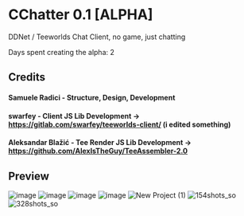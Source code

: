# CChatter 0.1 [ALPHA]

DDNet / Teeworlds Chat Client, no game, just chatting

Days spent creating the alpha: 2

## Credits
#### Samuele Radici - Structure, Design, Development
#### swarfey - Client JS Lib Development -> https://gitlab.com/swarfey/teeworlds-client/ (i edited something)
#### Aleksandar Blažić - Tee Render JS Lib Development -> https://github.com/AlexIsTheGuy/TeeAssembler-2.0

## Preview
![image](https://github.com/k-i-o/CChatter/assets/68398653/7eabe73e-9589-403d-9e21-3e871a4f7c57)
![image](https://github.com/k-i-o/CChatter/assets/68398653/71dca123-6c92-465d-86df-531a572300b2)
![image](https://github.com/k-i-o/CChatter/assets/68398653/04ae0d42-057e-404a-ab92-f6de4b9a25ad)
![image](https://github.com/k-i-o/CChatter/assets/68398653/0bda5f58-de4b-487f-bdd1-e7177b4eb120)
![New Project (1)](https://github.com/k-i-o/CChatter/assets/68398653/4fefa21e-f0b8-43af-a667-e3e0743e7694)
![154shots_so](https://github.com/k-i-o/CChatter/assets/68398653/8c0906cf-9d04-45a3-abf2-0f6141dc24a2)
![328shots_so](https://github.com/k-i-o/CChatter/assets/68398653/701e2cf0-538e-4b45-96c2-f9f8fd58d178)
